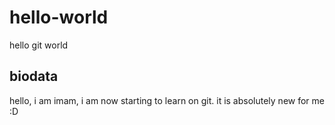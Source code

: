 # hello-world
hello git world

## biodata
hello, i am imam, i am now starting to learn on git. it is absolutely new for me :D
